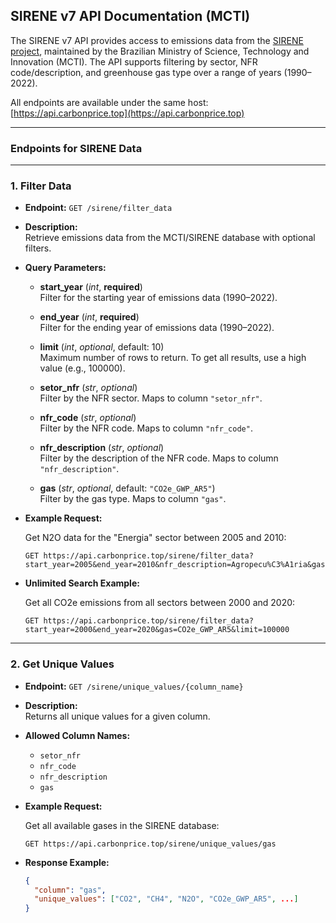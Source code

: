 ## SIRENE v7 API Documentation (MCTI)

The SIRENE v7 API provides access to emissions data from the [SIRENE project](https://www.gov.br/mcti/pt-br/acompanhe-o-mcti/sirene), maintained by the Brazilian Ministry of Science, Technology and Innovation (MCTI). The API supports filtering by sector, NFR code/description, and greenhouse gas type over a range of years (1990–2022).

All endpoints are available under the same host: [https://api.carbonprice.top](https://api.carbonprice.top)

---

### Endpoints for SIRENE Data

---

### 1. Filter Data

- **Endpoint:** `GET /sirene/filter_data`
- **Description:**  
  Retrieve emissions data from the MCTI/SIRENE database with optional filters.

- **Query Parameters:**
  - **start_year** (*int*, **required**)  
    Filter for the starting year of emissions data (1990–2022).
  
  - **end_year** (*int*, **required**)  
    Filter for the ending year of emissions data (1990–2022).

  - **limit** (*int*, *optional*, default: 10)  
    Maximum number of rows to return. To get all results, use a high value (e.g., 100000).
  
  - **setor_nfr** (*str*, *optional*)  
    Filter by the NFR sector. Maps to column `"setor_nfr"`.
  
  - **nfr_code** (*str*, *optional*)  
    Filter by the NFR code. Maps to column `"nfr_code"`.
  
  - **nfr_description** (*str*, *optional*)  
    Filter by the description of the NFR code. Maps to column `"nfr_description"`.
  
  - **gas** (*str*, *optional*, default: `"CO2e_GWP_AR5"`)  
    Filter by the gas type. Maps to column `"gas"`.

- **Example Request:**

  Get N2O data for the "Energia" sector between 2005 and 2010:
  
  ```
  GET https://api.carbonprice.top/sirene/filter_data?start_year=2005&end_year=2010&nfr_description=Agropecu%C3%A1ria&gas=N2O
  ```

     


- **Unlimited Search Example:**

  Get all CO2e emissions from all sectors between 2000 and 2020:

  ```
  GET https://api.carbonprice.top/sirene/filter_data?start_year=2000&end_year=2020&gas=CO2e_GWP_AR5&limit=100000
  ```

---

### 2. Get Unique Values

- **Endpoint:** `GET /sirene/unique_values/{column_name}`
- **Description:**  
  Returns all unique values for a given column.

- **Allowed Column Names:**
  - `setor_nfr`
  - `nfr_code`
  - `nfr_description`
  - `gas`

- **Example Request:**

  Get all available gases in the SIRENE database:
  
  ```
  GET https://api.carbonprice.top/sirene/unique_values/gas
  ```

- **Response Example:**
  ```json
  {
    "column": "gas",
    "unique_values": ["CO2", "CH4", "N2O", "CO2e_GWP_AR5", ...]
  }
  ```

